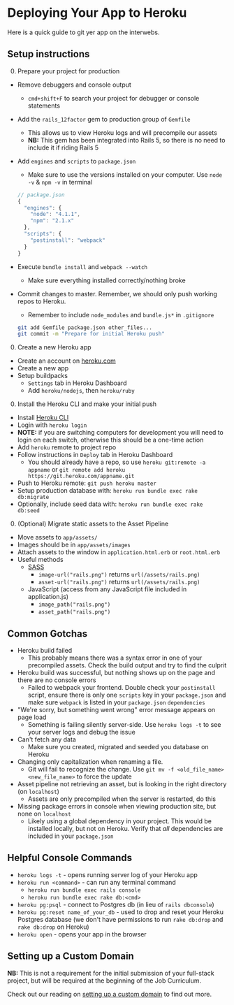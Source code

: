 # Deploying Your App to Heroku

Here is a quick guide to git yer app on the interwebs.

## Setup instructions

0. Prepare your project for production
  * Remove debuggers and console output
    * `cmd+shift+F` to search your project for debugger or console statements
  * Add the `rails_12factor` gem to production group of `Gemfile`
    * This allows us to view Heroku logs and will precompile our assets
    * **NB:** This gem has been integrated into Rails 5, so there is no need to include it if riding Rails 5
  * Add `engines` and `scripts` to `package.json`
    * Make sure to use the versions installed on your computer. Use `node -v` & `npm -v` in terminal

    ```js
    // package.json
    {
      "engines": {
        "node": "4.1.1",
        "npm": "2.1.x"
      },
      "scripts": {
        "postinstall": "webpack"
      }
    }
    ```
  * Execute `bundle install` and `webpack --watch`
    * Make sure everything installed correctly/nothing broke
  * Commit changes to master. Remember, we should only push working repos to Heroku.
    * Remember to include `node_modules` and `bundle.js*` in `.gitignore`

    ```sh
    git add Gemfile package.json other_files...
    git commit -m "Prepare for initial Heroku push"
    ```
0. Create a new Heroku app
  * Create an account on [heroku.com](heroku.com)
  * Create a new app
  * Setup buildpacks
    * `Settings` tab in Heroku Dashboard
    * Add `heroku/nodejs`, then `heroku/ruby`
0. Install the Heroku CLI and make your initial push
  * Install [Heroku CLI](https://devcenter.heroku.com/articles/heroku-command-line)
  * Login with `heroku login`
  * **NOTE:** if you are switching computers for development you will need to login on each switch, otherwise this should be a one-time action
  * Add `heroku` remote to project repo
  * Follow instructions in `Deploy` tab in Heroku Dashboard
    * You should already have a repo, so use `heroku git:remote -a appname` or `git remote add heroku https://git.heroku.com/appname.git`
  * Push to Heroku remote: `git push heroku master`
  * Setup production database with: `heroku run bundle exec rake db:migrate`
  * Optionally, include seed data with: `heroku run bundle exec rake db:seed`

0. (Optional) Migrate static assets to the Asset Pipeline
  * Move assets to `app/assets/`
  * Images should be in `app/assets/images`
  * Attach assets to the window in `application.html.erb` or `root.html.erb`
  * Useful methods
    * [SASS](https://www.sitepoint.com/an-introduction-to-sass-in-rails/)
      * `image-url("rails.png")` returns `url(/assets/rails.png)`
      * `asset-url("rails.png")` returns `url(/assets/rails.png)`
    * JavaScript (access from any JavaScript file included in application.js)
      * `image_path("rails.png")`
      * `asset_path("rails.png")`

## Common Gotchas

* Heroku build failed
  * This probably means there was a syntax error in one of your precompiled assets. Check the build output and try to find the culprit
* Heroku build was successful, but nothing shows up on the page and there are no console errors
  * Failed to webpack your frontend. Double check your `postinstall` script, ensure there is only one `scripts` key in your `package.json` and make sure `webpack` is listed in your `package.json` `dependencies`
* "We're sorry, but something went wrong" error message appears on page load
  * Something is failing silently server-side. Use `heroku logs -t` to see your server logs and debug the issue
* Can't fetch any data
  * Make sure you created, migrated and seeded you database on Heroku
* Changing only capitalization when renaming a file.
  * Git will fail to recognize the change. Use `git mv -f <old_file_name> <new_file_name>` to force the update
* Asset pipeline not retrieving an asset, but is looking in the right directory (on `localhost`)
  * Assets are only precompiled when the server is restarted, do this
* Missing package errors in console when viewing production site, but none on `localhost`
  * Likely using a global dependency in your project. This would be installed locally, but not on Heroku. Verify that *all* dependencies are included in your `package.json`

## Helpful Console Commands
* `heroku logs -t` - opens running server log of your Heroku app
* `heroku run <command>` - can run any terminal command
  * `heroku run bundle exec rails console`
  * `heroku run bundle exec rake db:<cmd>`
* `heroku pg:psql` - connect to Postgres db (in lieu of `rails dbconsole`)
* `heroku pg:reset name_of_your_db` - used to drop and reset your Heroku Postgres database (we don't have permissions to run `rake db:drop` and `rake db:drop` on Heroku)
* `heroku open` - opens your app in the browser

## Setting up a Custom Domain

**NB:** This is not a requirement for the initial submission of your full-stack project, but will be required at the beginning of the Job Curriculum.

Check out our reading on [setting up a custom domain][domains] to find out more.

[domains]: '../expository_readings/domains.md'
